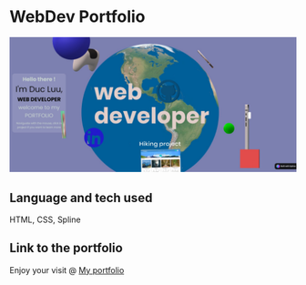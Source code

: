# WebDev Portfolio

![Screenshot of the homepage](./src/img/screenshot.jpg)

## Language and tech used

HTML, CSS, Spline

## Link to the portfolio

Enjoy your visit @ [My portfolio](https://luuduc34.github.io/Spline-portfolio/)
